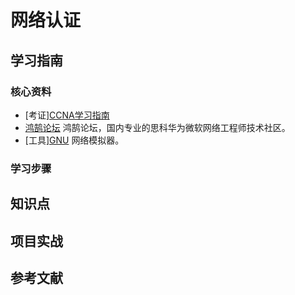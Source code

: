 # 网络认证

## 学习指南

### 核心资料

* [考证][CCNA学习指南](http://product.dangdang.com/22630120.html)
* [鸿鹄论坛](http://bbs.hh010.com) 鸿鹄论坛，国内专业的思科华为微软网络工程师技术社区。
* [工具][GNU](https://www.gnu.org/home.en.html) 网络模拟器。

### 学习步骤

## 知识点

## 项目实战

## 参考文献
